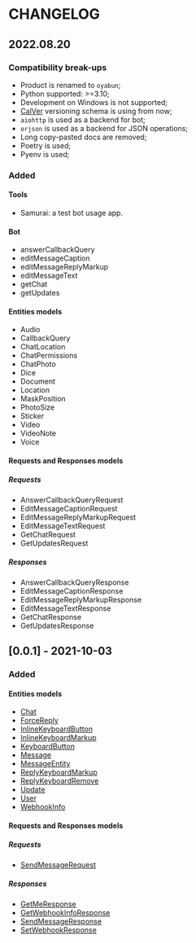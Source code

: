 # CHANGELOG

## 2022.08.20

### Compatibility break-ups

- Product is renamed to `oyabun`;
- Python supported: >=3.10;
- Development on Windows is not supported;
- [CalVer](https://calver.org/) versioning schema is using from now;
- `aiohttp` is used as a backend for bot;
- `orjson` is used as a backend for JSON operations;
- Long copy-pasted docs are removed;
- Poetry is used;
- Pyenv is used;

### Added

#### Tools

- Samurai: a test bot usage app.

#### Bot

- answerCallbackQuery
- editMessageCaption
- editMessageReplyMarkup
- editMessageText
- getChat
- getUpdates

#### Entities models

- Audio
- CallbackQuery
- ChatLocation
- ChatPermissions
- ChatPhoto
- Dice
- Document
- Location
- MaskPosition
- PhotoSize
- Sticker
- Video
- VideoNote
- Voice

#### Requests and Responses models

##### Requests

- AnswerCallbackQueryRequest
- EditMessageCaptionRequest
- EditMessageReplyMarkupRequest
- EditMessageTextRequest
- GetChatRequest
- GetUpdatesRequest

##### Responses

- AnswerCallbackQueryResponse
- EditMessageCaptionResponse
- EditMessageReplyMarkupResponse
- EditMessageTextResponse
- GetChatResponse
- GetUpdatesResponse


## [0.0.1] - 2021-10-03

### Added

#### Entities models
- [Chat](https://core.telegram.org/bots/api#chat)
- [ForceReply](https://core.telegram.org/bots/api#forcereply)
- [InlineKeyboardButton](https://core.telegram.org/bots/api#inlinekeyboardbutton)
- [InlineKeyboardMarkup](https://core.telegram.org/bots/api#inlinekeyboardmarkup)
- [KeyboardButton](https://core.telegram.org/bots/api#keyboardbutton)
- [Message](https://core.telegram.org/bots/api#message)
- [MessageEntity](https://core.telegram.org/bots/api#messageentity)
- [ReplyKeyboardMarkup](https://core.telegram.org/bots/api#replykeyboardmarkup)
- [ReplyKeyboardRemove](https://core.telegram.org/bots/api#replykeyboardremove)
- [Update](https://core.telegram.org/bots/api#update)
- [User](https://core.telegram.org/bots/api#user)
- [WebhookInfo](https://core.telegram.org/bots/api#webhookinfo)

#### Requests and Responses models

##### Requests
- [SendMessageRequest](https://core.telegram.org/bots/api#sendmessage)

##### Responses
- [GetMeResponse](https://core.telegram.org/bots/api#getme)
- [GetWebhookInfoResponse](https://core.telegram.org/bots/api#getwebhookinfo)
- [SendMessageResponse](https://core.telegram.org/bots/api#sendmessage)
- [SetWebhookResponse](https://core.telegram.org/bots/api#setwebhook)

